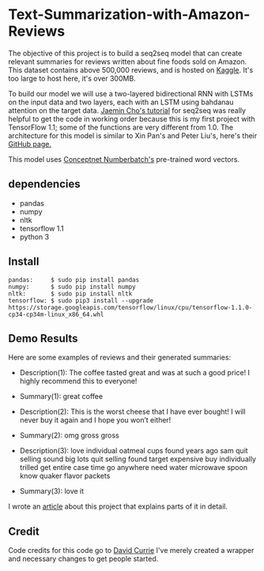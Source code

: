 # Text-Summarization-with-Amazon-Reviews

The objective of this project is to build a seq2seq model that can create relevant summaries for reviews written about fine foods sold on Amazon. This dataset contains above 500,000 reviews, and is hosted on [Kaggle](https://www.kaggle.com/snap/amazon-fine-food-reviews). It's too large to host here, it's over 300MB.

To build our model we will use a two-layered bidirectional RNN with LSTMs on the input data and two layers, each with an LSTM using bahdanau attention on the target data. [Jaemin Cho's tutorial](https://github.com/j-min/tf_tutorial_plus/tree/master/RNN_seq2seq/contrib_seq2seq) for seq2seq was really helpful to get the code in working order because this is my first project with TensorFlow 1.1; some of the functions are very different from 1.0. The architecture for this model is similar to Xin Pan's and Peter Liu's, here's their [GitHub page.](https://github.com/tensorflow/models/tree/master/textsum)

This model uses [Conceptnet Numberbatch's](https://github.com/commonsense/conceptnet-numberbatch) pre-trained word vectors. 


## dependencies

* pandas
* numpy
* nltk
* tensorflow 1.1
* python 3

## Install
```
pandas:     $ sudo pip install pandas
numpy:      $ sudo pip install numpy
nltk:       $ sudo pip install nltk
tensorflow: $ sudo pip3 install --upgrade https://storage.googleapis.com/tensorflow/linux/cpu/tensorflow-1.1.0-cp34-cp34m-linux_x86_64.whl

```


## Demo Results
Here are some examples of reviews and their generated summaries:
- Description(1): The coffee tasted great and was at such a good price! I highly recommend this to everyone!
- Summary(1): great coffee

- Description(2): This is the worst cheese that I have ever bought! I will never buy it again and I hope you won’t either!
- Summary(2): omg gross gross

- Description(3): love individual oatmeal cups found years ago sam quit selling sound big lots quit selling found target expensive buy individually trilled get entire case time go anywhere need water microwave spoon know quaker flavor packets
- Summary(3): love it

I wrote an [article](https://medium.com/@Currie32/text-summarization-with-amazon-reviews-41801c2210b) about this project that explains parts of it in detail.


## Credit
 
Code credits for this code go to [David Currie](https://github.com/Currie32) I've merely created a wrapper and necessary changes to get people started.

